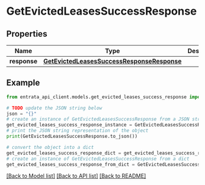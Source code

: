 # GetEvictedLeasesSuccessResponse


## Properties

Name | Type | Description | Notes
------------ | ------------- | ------------- | -------------
**response** | [**GetEvictedLeasesSuccessResponseResponse**](GetEvictedLeasesSuccessResponseResponse.md) |  | 

## Example

```python
from entrata_api_client.models.get_evicted_leases_success_response import GetEvictedLeasesSuccessResponse

# TODO update the JSON string below
json = "{}"
# create an instance of GetEvictedLeasesSuccessResponse from a JSON string
get_evicted_leases_success_response_instance = GetEvictedLeasesSuccessResponse.from_json(json)
# print the JSON string representation of the object
print(GetEvictedLeasesSuccessResponse.to_json())

# convert the object into a dict
get_evicted_leases_success_response_dict = get_evicted_leases_success_response_instance.to_dict()
# create an instance of GetEvictedLeasesSuccessResponse from a dict
get_evicted_leases_success_response_from_dict = GetEvictedLeasesSuccessResponse.from_dict(get_evicted_leases_success_response_dict)
```
[[Back to Model list]](../README.md#documentation-for-models) [[Back to API list]](../README.md#documentation-for-api-endpoints) [[Back to README]](../README.md)


